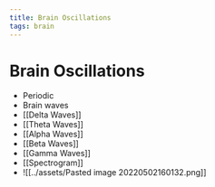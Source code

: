 ```yaml
---
title: Brain Oscillations
tags: brain
---
```


# Brain Oscillations
- Periodic 
- Brain waves
- [[Delta Waves]]
- [[Theta Waves]]
- [[Alpha Waves]]
- [[Beta Waves]]
- [[Gamma Waves]]
- [[Spectrogram]]
- ![[../assets/Pasted image 20220502160132.png]]












































